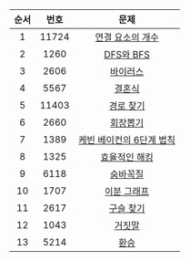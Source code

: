 | 순서 | 번호 | 문제 |
| :--: | :--: | :--: |
| 1 | 11724 | [연결 요소의 개수](https://www.acmicpc.net/problem/11724) |
| 2 | 1260 | [DFS와 BFS](https://www.acmicpc.net/problem/1260) |
| 3 | 2606 | [바이러스](https://www.acmicpc.net/problem/2606) |
| 4 | 5567 | [결혼식](https://www.acmicpc.net/problem/5567) |
| 5 | 11403 | [경로 찾기](https://www.acmicpc.net/problem/11403) |
| 6 | 2660 | [회장뽑기](https://www.acmicpc.net/problem/2660) |
| 7 | 1389 | [케빈 베이컨의 6단계 법칙](https://www.acmicpc.net/problem/1389) |
| 8 | 1325 | [효율적인 해킹](https://www.acmicpc.net/problem/1325) |
| 9 | 6118 | [숨바꼭질](https://www.acmicpc.net/problem/6118) |
| 10 | 1707 | [이분 그래프](https://www.acmicpc.net/problem/1707) |
| 11 | 2617 | [구슬 찾기](https://www.acmicpc.net/problem/2617) |
| 12 | 1043 | [거짓말](https://www.acmicpc.net/problem/1043) |
| 13 | 5214 | [환승](https://www.acmicpc.net/problem/5214) |